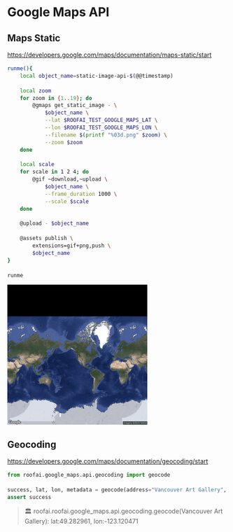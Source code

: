 # Google Maps API

## Maps Static

https://developers.google.com/maps/documentation/maps-static/start

```bash
runme(){
    local object_name=static-image-api-$(@@timestamp)

    local zoom
    for zoom in {1..19}; do
        @gmaps get_static_image - \
            $object_name \
            --lat $ROOFAI_TEST_GOOGLE_MAPS_LAT \
            --lon $ROOFAI_TEST_GOOGLE_MAPS_LON \
            --filename $(printf "%03d.png" $zoom) \
            --zoom $zoom
    done

    local scale
    for scale in 1 2 4; do
        @gif ~download,~upload \
            $object_name \
            --frame_duration 1000 \
            --scale $scale
    done

    @upload - $object_name

    @assets publish \
        extensions=gif+png,push \
        $object_name
}

runme
```

![image](https://github.com/kamangir/assets/blob/main/static-image-api-2025-02-15-wnfsd9/static-image-api-2025-02-15-wnfsd9-2X.gif?raw=true)

## Geocoding

https://developers.google.com/maps/documentation/geocoding/start

```python
from roofai.google_maps.api.geocoding import geocode

success, lat, lon, metadata = geocode(address="Vancouver Art Gallery", verbose=True)
assert success
```

> 🏛️  roofai.roofai.google_maps.api.geocoding.geocode(Vancouver Art Gallery): lat:49.282961, lon:-123.120471
